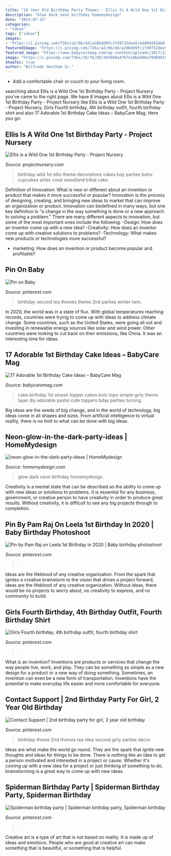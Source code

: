 ```yaml
---
title: "19 Year Old Birthday Party Themes - Ellis Is A Wild One 1st Birthday Party"
description: "Glow dark neon birthday homemydesign"
date: "2023-07-15"
categories:
- "ideas"
tags: ["ideas"]
images:
- "https://i.pinimg.com/736x/a2/0b/dd/a20bdd9fc1fd9732dee5cbdd992916b8.jpg"
featuredImage: "https://i.pinimg.com/736x/a2/0b/dd/a20bdd9fc1fd9732dee5cbdd992916b8.jpg"
featured_image: "https://www.babycaremag.com/wp-content/uploads/2017/12/5eb4ad6dbf2c5d76c2d0570f6102326b.jpg"
image: "https://i.pinimg.com/736x/30/f6/89/30f689a4767e18ba488af0469919202d.jpg"
ShowToc: true
author: "Wilfredo Smitham Sr."
---
```



- Add a comfortable chair or couch to your living room.

	

		
searching about Ellis is a Wild One 1st Birthday Party - Project Nursery you've came to the right page. We have 8 Images about Ellis is a Wild One 1st Birthday Party - Project Nursery like Ellis is a Wild One 1st Birthday Party - Project Nursery, Girls Fourth birthday, 4th birthday outfit, fourth birthday shirt and also 17 Adorable 1st Birthday Cake Ideas – BabyCare Mag. Here you go:
		
    
## Ellis Is A Wild One 1st Birthday Party - Project Nursery

<img loading=lazy src="https://projectnursery.com/wp-content/uploads/2015/04/WildOne-dressyourkid-168-683x1024.jpg" onerror="this.onerror=null;this.src='https://tse2.mm.bing.net/th?id=OIP.INyYy3yzeMihKXa1QMW68wHaLG&amp;pid=15.1';" alt="Ellis is a Wild One 1st Birthday Party - Project Nursery">

_Source: projectnursery.com_

>birthday wild 1st ellis theme decorations cakes boy parties boho cupcakes aztec coral woodland tribal cake. 

	

Definition of Innovation: What is new or different about an invention or product that makes it more successful or popular?
Innovation is the process of designing, creating, and bringing new ideas to market that can improve an organization or product. Innovation can bedefined in many ways, but one key definition is "a change in the way something is done or a new approach to solving a problem." 
There are many different aspects to innovation, but some of the most important ones include the following: 
-Design: How does an inventor come up with a new idea? 
-Creativity: How does an inventor come up with creative solutions to problems? 
-Technology: What makes new products or technologies more successful? 
- marketing: How does an invention or product become popular and profitable?

    
## Pin On Baby

<img loading=lazy src="https://i.pinimg.com/736x/8a/22/86/8a2286f24e197267720aa69ad0fc3b0b.jpg" onerror="this.onerror=null;this.src='https://tse2.mm.bing.net/th?id=OIP.DWfHerkH5RN6vosQ_PtgQwHaLG&amp;pid=15.1';" alt="Pin on Baby">

_Source: pinterest.com_

>birthday second tea themes theme 2nd parties winter twin. 

	

In 2020, the world was in a state of flux. With global temperatures reaching records, countries were trying to come up with ideas to address climate change. Some countries, such as the United States, were going all out and investing in renewable energy sources like solar and wind power. Other countries were looking to cut back on their emissions, like China. It was an interesting time for ideas.

    
## 17 Adorable 1st Birthday Cake Ideas – BabyCare Mag

<img loading=lazy src="https://www.babycaremag.com/wp-content/uploads/2017/12/5eb4ad6dbf2c5d76c2d0570f6102326b.jpg" onerror="this.onerror=null;this.src='https://tse3.mm.bing.net/th?id=OIP.LWgpPkcAHlpeQWMr7FI84gHaLH&amp;pid=15.1';" alt="17 Adorable 1st Birthday Cake Ideas – BabyCare Mag">

_Source: babycaremag.com_

>cake birthday 1st smash topper cakes bolo topo simple girly theme layer diy adorable pastel cute toppers bday parties turning. 

	

Big ideas are the seeds of big change, and in the world of technology, big ideas come in all shapes and sizes. From artificial intelligence to virtual reality, there is no limit to what can be done with big ideas.

    
## Neon-glow-in-the-dark-party-ideas | HomeMydesign

<img loading=lazy src="https://homemydesign.com/wp-content/uploads/2015/11/neon-glow-in-the-dark-party-ideas.jpg" onerror="this.onerror=null;this.src='https://tse3.mm.bing.net/th?id=OIP.qBEUJTas9tEi29L8M3oPAQHaMa&amp;pid=15.1';" alt="neon-glow-in-the-dark-party-ideas | HomeMydesign">

_Source: homemydesign.com_

>glow dark neon birthday homemydesign. 

	

Creativity is a mental state that can be described as the ability to come up with new ideas or solutions to problems. It is essential for any business, government, or creative person to have creativity in order to produce great results. Without creativity, it is difficult to see any big projects through to completion.

    
## Pin By Pam Raj On Leela 1st Birthday In 2020 | Baby Birthday Photoshoot

<img loading=lazy src="https://i.pinimg.com/originals/8d/cc/cc/8dcccca1e7ea5c7adee26d1ad8cfc0cf.jpg" onerror="this.onerror=null;this.src='https://tse4.mm.bing.net/th?id=OIP.y5P3MUhYC6AuhZvm0EqkdgHaKX&amp;pid=15.1';" alt="Pin by Pam Raj on Leela 1st Birthday in 2020 | Baby birthday photoshoot">

_Source: pinterest.com_

>. 

	

Ideas are the lifeblood of any creative organization. From the spark that ignites a creative brainstorm to the vision that drives a project forward, ideas are the lifeblood of any creative organization. Without ideas, there would be no projects to worry about, no creativity to express, and no community to build.

    
## Girls Fourth Birthday, 4th Birthday Outfit, Fourth Birthday Shirt

<img loading=lazy src="https://i.pinimg.com/736x/30/f6/89/30f689a4767e18ba488af0469919202d.jpg" onerror="this.onerror=null;this.src='https://tse2.mm.bing.net/th?id=OIP.NYNMPqSBxyHmoeJ11-ltFQHaJ4&amp;pid=15.1';" alt="Girls Fourth birthday, 4th birthday outfit, fourth birthday shirt">

_Source: pinterest.com_

>. 

	

What is an invention?
Inventions are products or services that change the way people live, work, and play. They can be something as simple as a new design for a product or a new way of doing something. Sometimes, an invention can even be a new form of transportation. Inventions have the potential to make everyday life easier and more comfortable for everyone.

    
## Contact Support | 2nd Birthday Party For Girl, 2 Year Old Birthday

<img loading=lazy src="https://i.pinimg.com/736x/a2/0b/dd/a20bdd9fc1fd9732dee5cbdd992916b8.jpg" onerror="this.onerror=null;this.src='https://tse1.mm.bing.net/th?id=OIP.cjwFyMzMin-B2bKX-H2UAgHaLG&amp;pid=15.1';" alt="Contact Support | 2nd birthday party for girl, 2 year old birthday">

_Source: pinterest.com_

>birthday theme 2nd themes tea idea second girly parties decor. 

	

Ideas are what make the world go round. They are the spark that ignite new thoughts and ideas for things to be done. There is nothing like an idea to get a person motivated and interested in a project or cause. Whether it's coming up with a new idea for a project or just thinking of something to do, brainstorming is a great way to come up with new ideas.

    
## Spiderman Birthday Party | Spiderman Birthday Party, Spiderman Birthday

<img loading=lazy src="https://i.pinimg.com/736x/8c/f9/47/8cf94705e70d2b22c01bd8794dbf44e2.jpg" onerror="this.onerror=null;this.src='https://tse2.mm.bing.net/th?id=OIP.8dfDDk_dJiyudZ5gttrdMgHaJ3&amp;pid=15.1';" alt="Spiderman birthday party | Spiderman birthday party, Spiderman birthday">

_Source: pinterest.com_

>. 

	

Creative art is a type of art that is not based on reality. It is made up of ideas and emotions. People who are good at creative art can make something that is beautiful, or something that is helpful.

